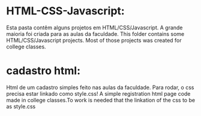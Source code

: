 # HTML-CSS-Javascript:
Esta pasta contêm alguns projetos em HTML/CSS/Javascript. A grande maioria foi criada para as aulas da faculdade.
This folder contains some HTML/CSS/Javascript projects. Most of those projects was created for college classes.

# cadastro html:
Html de um cadastro simples feito nas aulas da faculdade. Para rodar, o css precisa estar linkado como style.css!
A simple registration html page code made in college classes.To work   is needed that the linkation of the css to be as style.css
